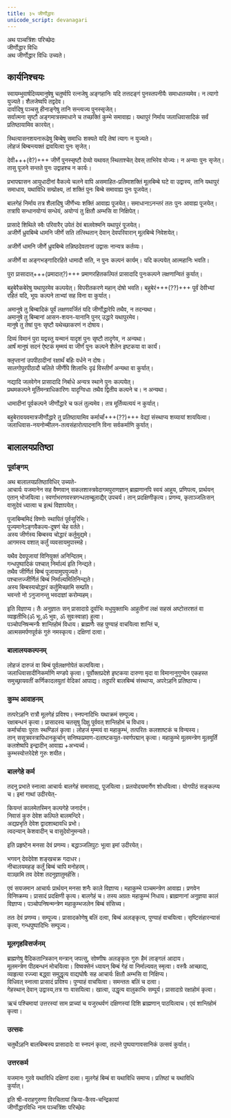 ```yaml
---
title: ३५ जीर्णोद्धारः
unicode_script: devanagari
---
```


अथ पञ्चत्रिंशः परिच्छेदः  
जीर्णोद्धार विधिः  
अथ जीर्णोद्धार विधिः उच्यते।  


## कार्यनिश्चयः
स्वायम्भुवार्षदिव्यमानुषेषु चतुर्ष्वपि रत्नजेषु अङ्गहानिः यदि तत्तदङ्गं पुनस्तपनीयैः समाधातव्यमेव। न त्यागो युज्यते। शैलजेष्वपि तद्वदेव।  
दार्वादिषु पञ्चसु हीनाङ्गेषु तानि सन्त्यज्य पुनस्सृजेत्।  
सर्वात्मना सृष्टौ अङ्गमात्रसमाधाने च तच्छक्तिं कुम्भे समावाह्य। यथापुरं निर्माय जलाधिवासादिकं सर्वं प्रतिष्ठायामिव कारयेत्।  

स्थित्यासनशयनारूढेषु बिम्बेषु समाधिः शक्यते यदि तेषां त्यागः न युज्यते।  
लोहजं बिम्बन्त्यक्तं द्रावयित्वा पुनः सृजेत्।  

देवी+++(वे?)+++ जीर्णे पुनस्सृष्टौ देव्यो यथावत् स्थिताश्चेत् देवस् ताभिरेव योज्यः। न अन्याः पुनः सृजेत्। तासु पूजने सन्तते पुनः उद्वाहश्च न कार्यः। 

प्रभापद्मासन आयुधादीनां वैकल्ये चलने वापि असमाहित-प्रतिमाशक्तिं मूलबिम्बे घटे वा उद्वास्य, तानि यथापुरं समाधाय, यथाविधि सम्प्रोक्ष्य, तां शक्तिं पुनः बिम्बे समावाह्य पुनः पूजयेत्।

बालगेहं निर्माय तत्र शैलादिषु जीर्णेभ्यः शक्तिं आवाह्य पूजयेत्। समाधानाऽनन्तरं ततः पुनः आवाह्य पूजयेत्। तत्रापि सन्धानयोग्यं सन्धेयं, अयोग्यं तु क्षितौ अम्भसि वा निक्षिपेत्। 

प्रासादे शिथिले स्वैः परिवारैर् उपेतं देवं बालवेश्मनि यथापुरं पूजयेत्।  
अजीर्णे ध्रुवबिम्बे धामनि जीर्णे सति तत्स्थितान् देवान् देवपरिवारान् मूलबिम्बे निवेशयेत्। 

अजीर्णे धामनि जीर्णे ध्रुवबिम्बे तन्निष्ठदेवतानां उद्वासः नान्यत्र कर्तव्यः। 

अजीर्णे वा अङ्गभङ्गादिरहिते धामादौ सति, न पुनः कल्पनं कार्यम्। यदि कल्पयेत् आत्महानिः भवति। 

पुरा प्रासादात्+++(प्रमादात्?)+++ प्रमाणरहितकल्पितं प्रासादादि पुनःकल्पने लक्षणान्वितं कुर्यात्। 

बहुबेरैकबेरेषु यथापुरमेव कल्पयेत्। विपरीतकरणे महान् दोषो भवति। बहुबेरं+++(??)+++ पूर्वं देवीभ्यां रहितं यदि, भूयः कल्पने ताभ्यां सह विना वा कुर्यात्।  

अमानुषे तु बिम्बादिकं पूर्वं लक्षणवर्जितं यदि जीर्णोद्धारेपि तथैव, न तदन्यथा।  
अमानुषे तु बिम्बानां आसन-शयन-यानानि पुनर् उद्धारे यथापुरमेव।  
मानुषे तु तेषां पुनः सृष्टौ यथेच्छाकरणं न दोषाय।  

दिव्यं विमानं पुरा यद्वस्तु यन्मानं यादृशं पुनः सृष्टौ तादृगेव, न अन्यथा।  
आर्षं मानुषं सदनं ऐष्टकं मृम्मयं वा जीर्णं पुनः कल्पने शैलेन इष्टकया वा कार्यं। 

क्लृप्तानां उपपीठादीनां रक्षार्थं बहिः वर्धने न दोषः।  
सालगोपुरपीठादौ चलिते जीर्णेपि शिलाभिः दृढं विस्तीर्णं अन्यथा वा कुर्यात्। 

नद्यादि जलवेगेन प्रासादादि निर्बाधे अन्यत्र स्थाने पुनः कल्पयेत्।  
प्रथमकल्पने मूर्तिमन्त्राधिकारिणः यादृग्विधाः तथैव द्वितीय कल्पने च। न अन्यथा। 

धामादीनां पूर्वकल्पने जीर्णोद्धारे च फलं तुल्यमेव। तत्र मूर्तिव्यत्ययं न कुर्यात्।  

बहुबेरावयवमात्रजीर्णोद्धारे तु प्रतिष्ठायामिव कर्मार्चां+++(??)+++ वेद्यां संस्थाप्य शय्यायां शाययित्वा। जलाधिवास-नयनोन्मीलन-तत्वसंहारोत्पादनानि विना सर्वकर्माणि कुर्यात्।   
 
## बालालयप्रतिष्ठा
### पूर्वाङ्गम्
अथ बालालयप्रतिष्ठाविधिर् उच्यते-  
आचार्यः यजमानेन सह वैष्णवान् सकलशास्त्रवेदागमपुराणज्ञान् ब्राह्मणानपि स्वयं आहूय, प्रणिपत्य, प्रार्थयन् एतान् भोजयित्वा। स्वर्णाभरणवस्त्रगन्धताम्बूलाद्यैर् उपचर्य। तान् प्रदक्षिणीकृत्य। प्रणम्य, कृताञ्जलिःसन् वासुदेवं ध्यात्वा च इत्थं विज्ञापयेत्।  
 
पूजाबिम्बमिदं विष्णोः स्थापितं पूर्वसूरिभिः।  
पूज्यमानेऽङ्गवैकल्य-दूषणं चेह वर्तते।  
अस्य जीर्णस्य बिम्बस्य चोद्धारं कर्तुमुद्यमे।  
आगमस्य वशात् कर्तुं व्यवसायमुपास्महे।  

यथैव देवपूजायां विनियुक्तं अनिन्दितम्।  
गन्धपुष्पादिकं पश्चात् निर्माल्यं इति निन्द्यते।  
तथैव जीर्णितं बिम्बं पूजायामुपयुज्यते।  
पश्चात्तज्जीर्णितं बिम्बं निर्माल्यमितिनिन्द्यते।  
अस्य बिम्बस्यचोद्धारं कर्तुमिच्छामि सम्प्रति।  
भवन्तो नो ऽनुजानन्तु भवदाज्ञां करोम्यहम्।  
 
इति विज्ञाप्य। तैः अनुज्ञातः सन् प्रासादाग्रे दूर्वाभिः मधुयुक्ताभिः आहुतीनां लक्षं सहस्रं अष्टोत्तरशतं वा व्याहृतीभिः(ॐ भूः,ॐ भुवः, ॐ सुवःस्वाहा) हुत्वा।  
पञ्चोपनिषन्मन्त्रैः शान्तिहोमं विधाय। 
ब्राह्मणैः सह पुण्याहं वाचयित्वा शान्तिं च,  
आत्मसमर्पणपूर्वकं गुरुं नमस्कृत्य। दक्षिणां दत्वा। 

### बालालयकल्पनम्
लोहजं दारुजं वा बिम्बं पूर्वलक्षणोपेतं कल्पयित्वा।  
जलाधिवासादीनिकर्माणि मण्डपे कृत्वा। पूर्वोक्तप्रदेशे इष्टकया दारुणा मृदा वा विमानानुगुण्येन एकहस्त समुच्छ्रायवतीं कर्णिकादलयुतां वेदिकां आपाद्य। तदुपरि बालबिम्बं संस्थाप्य, अपरेऽहनि प्रतिष्ठाप्य।  

### कुम्भ आवाहनम्
तत्परेऽहनि रात्रौ मूलगेहं प्रविश्य। स्नपनादिभिः यथाक्रमं सम्पूज्य।  
रक्षाबन्धनं कृत्वा। प्रासादस्य चतसृषु दिक्षु पूर्ववत् शान्तिहोमं च विधाय।  
कर्मार्चायाः पुरतः स्थण्डिलं कृत्वा। लोहजं मृम्मयं वा महाकुम्भं, तत्परितः कलशाष्टकं च विन्यस्य।  
तान् ससूत्रवस्त्रापिधानकूर्चान् सनिष्फप्रमाण-दलाष्टकयुत-स्वर्णपद्मान् कृत्वा। 
महाकुम्भे मूलमन्त्रेण मूलमूर्तिं कलशेष्वपि इन्द्रादीन् आवाह्य +अभ्यर्च्य।  
कुम्भस्योत्तरेदेशे गुरुः शयीत। 

### बालगेहे कर्म
तदनु प्रभाते स्नात्वा आचार्यः बालगेहं समासाद्य, पूजयित्वा। प्रलयोदयमार्गेण शोधयित्वा। योगपीठं सङ्कल्प्य च। इमां गाथां उदीरयेत्-  

कियन्तं कालमेतस्मिन् कल्पगेहे जनार्दन।  
निवासं कुरु देवेश कल्पिते बालमन्दिरे।  
अद्यप्रभृति देवेश द्वादशाब्दावधि प्रभो।  
त्वदन्यान् केशवादीन् च वासुदेवोनुमन्यते।  
 
इति प्रहृष्टेन मनसा देवं प्रणम्य। बद्धाञ्जलिपुटः भूत्वा इमां उदीरयेत्।  
 
भगवन् देवदेवेश शङ्खचक्र गदाधर।  
नीचालयमहङ् कर्तुं बिम्बं चापि मनोहरम्।  
वाञ्छामि तव देवेश तदनुज्ञातुमर्हसि।  

एवं सयजमान आचार्यः प्रार्थयन् मनसा शनैः काले विज्ञाप्य। महाकुम्भे पञ्चमन्त्रेण आवाह्य। प्रणवेन विनिष्क्रम्य। प्रासादं प्रदक्षिणी कृत्य। बालगेहं च। तस्य अग्रतः महाकुम्भं निधाय। ब्राह्मणानां अनुज्ञया कालं विज्ञाप्य। पञ्चोपनिषन्मन्त्रेण महाकुम्भजलेन बिम्बं संसिच्य। 

ततः देवं प्रणम्य। सम्पूज्य। प्रासादकोणेषु बलिं दत्वा, बिम्बं अलङ्कृत्य, पुण्याहं वाचयित्वा। सृष्टिसंहारन्यासं कृत्वा, गन्धपुष्पादिभिः सम्पूज्य। 

### मूलगृहविसर्जनम्
ब्राह्मणेषु वैदिकतान्त्रिकान् मन्त्रान् जपत्सु, सोष्णीषः अलङ्कृतः गुरुः हैमं लाङ्गलं आदाय।  
मूलमन्त्रेण पीठबन्धनं मोचयित्वा। विष्वक्सेनं ध्यायन् बिम्बं गेहं वा निर्माल्यवत् स्मृत्वा। 
वस्त्रैः आच्छाद्य, व्याहृत्या रज्ज्वा बद्ध्वा समुद्धृत्य वाद्यघोषैः सह आचार्यः क्षितौ अम्भसि वा निक्षिप्य।  
विधिवत् स्नात्वा प्रासादं प्रविश्य। पुण्याहं वाचयित्वा। समन्ततः बलिं च दत्वा।  
गेहस्थान् देवान् उद्वास्य,तत्र गाः वासयित्वा। खात्वा, उद्धृत्य वालुकाभिः सम्पूर्य। प्रासादाग्रे रक्षाहोमं कृत्वा। 

ऋचं पश्चिमायां उत्तरस्यां साम प्राच्यां च यजुरथर्वणं दक्षिणस्यां दिशि ब्राह्मणान् पाठयित्वाच। एवं शान्तिहोमं कृत्वा। 

### उत्सवः
चतुर्थेऽहनि बालबिम्बस्य प्रासादादेः वा स्नपनं कृत्वा, तदन्ते पुष्पयागावसानिकं उत्सवं कुर्यात्। 

### उत्तरकर्म
यजमानः गुरवे यथाविधि दक्षिणां दत्वा। मूलगेहं बिम्बं वा यथाविधि समाप्य। प्रतिष्ठां च यथाविधि  
कुर्यात्।  

इति श्री-वराहगुरुणा विरचितायां क्रिया-कैरव-चन्द्रिकायां  
जीर्णोद्धारविधिः नाम पञ्चत्रिंशः परिच्छेदः  
